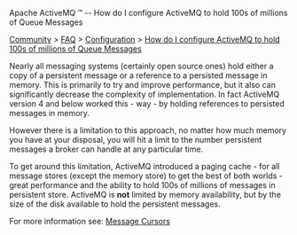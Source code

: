 Apache ActiveMQ ™ -- How do I configure ActiveMQ to hold 100s of millions of Queue Messages 

[Community](community.html) > [FAQ](faq.html) > [Configuration](configuration.html) > [How do I configure ActiveMQ to hold 100s of millions of Queue Messages](how-do-i-configure-activemq-to-hold-100s-of-millions-of-queue-messages.html)


Nearly all messaging systems (certainly open source ones) hold either a copy of a persistent message or a reference to a persisted message in memory. This is primarily to try and improve performance, but it also can significantly decrease the complexity of implementation. In fact ActiveMQ version 4 and below worked this - way - by holding references to persisted messages in memory.

However there is a limitation to this approach, no matter how much memory you have at your disposal, you will hit a limit to the number persistent messages a broker can handle at any particular time.

To get around this limitation, ActiveMQ introduced a paging cache - for all message stores (except the memory store) to get the best of both worlds - great performance and the ability to hold 100s of millions of messages in persistent store. ActiveMQ is **not** limited by memory availability, but by the size of the disk available to hold the persistent messages.

For more information see: [Message Cursors](message-cursors.html)


